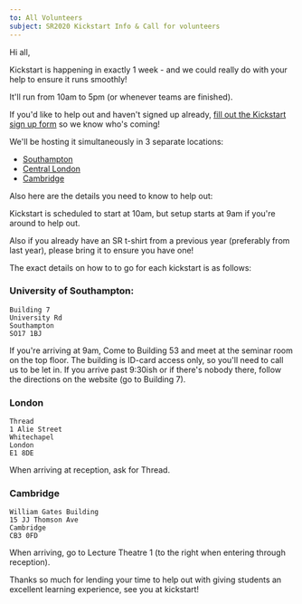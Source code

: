 ```yaml
---
to: All Volunteers
subject: SR2020 Kickstart Info & Call for volunteers
---
```


Hi all,

Kickstart is happening in exactly 1 week - and we could really do with your help to ensure it runs smoothly!

It'll run from 10am to 5pm (or whenever teams are finished).

If you'd like to help out and haven't signed up already, [fill out the Kickstart sign up form](https://forms.gle/1CPgReTxhCGn6rcx6) so we know who's coming!

We'll be hosting it simultaneously in 3 separate locations:

 - [Southampton](https://studentrobotics.org/events/sr2020/southampton-kickstart/)
 - [Central London](https://studentrobotics.org/events/sr2020/london-kickstart/)
 - [Cambridge](https://studentrobotics.org/events/sr2020/cambridge-kickstart/)

Also here are the details you need to know to help out:

Kickstart is scheduled to start at 10am, but setup starts at 9am if you're around to help out.

Also if you already have an SR t-shirt from a previous year (preferably from last year), please bring it to ensure you have one!

The exact details on how to to go for each kickstart is as follows:

### University of Southampton:
    Building 7
    University Rd
    Southampton
    SO17 1BJ
If you're arriving at 9am, Come to Building 53 and meet at the seminar room on the top floor. The building is ID-card access only, so you'll need to call us to be let in. If you arrive past 9:30ish or if there's nobody there, follow the directions on the website (go to Building 7).

### London
    Thread
    1 Alie Street
    Whitechapel
    London
    E1 8DE

When arriving at reception, ask for Thread.

### Cambridge
    William Gates Building
    15 JJ Thomson Ave
    Cambridge
    CB3 0FD

When arriving, go to Lecture Theatre 1 (to the right when entering through reception).

Thanks so much for lending your time to help out with giving students an excellent learning experience, see you at kickstart!
